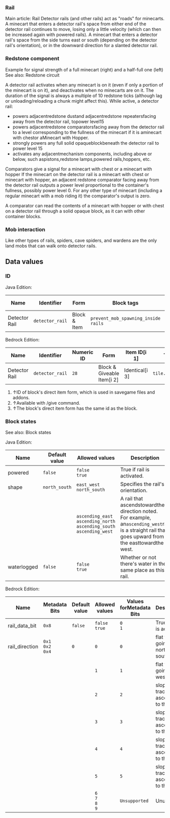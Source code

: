 ### Rail
Main article: Rail
Detector rails (and other rails) act as "roads" for minecarts. A minecart that enters a detector rail's space from either end of the detector rail continues to move, losing only a little velocity (which can then be increased again with powered rails). A minecart that enters a detector rail's space from the side turns east or south (depending on the detector rail's orientation), or in the downward direction for a slanted detector rail.

### Redstone component
Example for signal strength of a full minecart (right) and a half-full one (left)
See also: Redstone circuit

A detector rail activates when any minecart is on it (even if only a portion of the minecart is on it), and deactivates when no minecarts are on it. The duration of the signal is always a multiple of 10 redstone ticks (although lag or unloading/reloading a chunk might affect this). While active, a detector rail:

- powers adjacentredstone dustand adjacentredstone repeatersfacing away from the detector rail, topower level15
- powers adjacentredstone comparatorsfacing away from the detector rail to a level corresponding to the fullness of the minecart if it is aminecart with chestor aMinecart with Hopper.
- strongly powers any full solid opaqueblockbeneath the detector rail to power level 15
- activates any adjacentmechanism components, including above or below, such aspistons,redstone lamps,powered rails,hoppers, etc.

Comparators give a signal for a minecart with chest or a minecart with hopper
If the minecart on the detector rail is a minecart with chest or minecart with hopper, an adjacent redstone comparator facing away from the detector rail outputs a power level proportional to the container's fullness, possibly power level 0. For any other type of minecart (including a regular minecart with a mob riding it) the comparator's output is zero.

A comparator can read the contents of a minecart with hopper or with chest on a detector rail through a solid opaque block, as it can with other container blocks.


### Mob interaction
Like other types of rails, spiders, cave spiders, and wardens are the only land mobs that can walk onto detector rails.

## Data values
### ID
Java Edition:

| Name          | Identifier      | Form         | Block tags                                | Item tags | Translation key                 |
|---------------|-----------------|--------------|-------------------------------------------|-----------|---------------------------------|
| Detector Rail | `detector_rail` | Block & Item | `prevent_mob_spawning_inside`<br/>`rails` | `rails`   | `block.minecraft.detector_rail` |

Bedrock Edition:

| Name          | Identifier      | Numeric ID | Form                       | Item ID[i 1]   | Translation key           |
|---------------|-----------------|------------|----------------------------|----------------|---------------------------|
| Detector Rail | `detector_rail` | `28`       | Block & Giveable Item[i 2] | Identical[i 3] | `tile.detector_rail.name` |

1. ↑ID of block's direct item form, which is used in savegame files and addons.
2. ↑Available with /give command.
3. ↑The block's direct item form has the same id as the block.

### Block states
See also: Block states

Java Edition:

| Name        | Default value | Allowed values                                                                    | Description                                                                                                                                            |
|-------------|---------------|-----------------------------------------------------------------------------------|--------------------------------------------------------------------------------------------------------------------------------------------------------|
| powered     | `false`       | `false`<br/>`true`                                                                | True if rail is activated.                                                                                                                             |
| shape       | `north_south` | `east_west`<br/>`north_south`                                                     | Specifies the rail's orientation.                                                                                                                      |
|             |               | `ascending_east`<br/>`ascending_north`<br/>`ascending_south`<br/>`ascending_west` | A rail that ascendstowardthe direction noted.<br/>For example, an`ascending_west`rail is a straight rail that goes upward from the easttowardthe west. |
| waterlogged | `false`       | `false`<br/>`true`                                                                | Whether or not there's water in the same place as this rail.                                                                                           |

Bedrock Edition:

| Name           | Metadata Bits             | Default value | Allowed values              | Values forMetadata Bits | Description                         |
|----------------|---------------------------|---------------|-----------------------------|-------------------------|-------------------------------------|
| rail_data_bit  | `0x8`                     | `false`       | `false`<br/>`true`          | `0`<br/>`1`             | True if rail is activated.          |
| rail_direction | `0x1`<br/>`0x2`<br/>`0x4` | `0`           | `0`                         | `0`                     | flat track going north-south        |
|                |                           |               | `1`                         | `1`                     | flat track going east-west          |
|                |                           |               | `2`                         | `2`                     | sloped track ascending to the east  |
|                |                           |               | `3`                         | `3`                     | sloped track ascending to the west  |
|                |                           |               | `4`                         | `4`                     | sloped track ascending to the north |
|                |                           |               | `5`                         | `5`                     | sloped track ascending to the south |
|                |                           |               | `6`<br/>`7`<br/>`8`<br/>`9` | `Unsupported`           | Unused                              |


